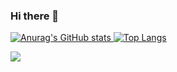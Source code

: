 ### Hi there 👋

[![Anurag's GitHub stats](https://github-readme-stats.vercel.app/api?username=duny-explorer&show_icons=true&theme=github_dark)
](https://github.com/anuraghazra/github-readme-stats)
[![Top Langs](https://github-readme-stats.vercel.app/api/top-langs/?username=duny-explorer&layout=compact)](https://github.com/anuraghazra/github-readme-stats)

<!-- ![your id](https://road-to-kaggle-grandmaster.vercel.app/api/simple/dunyexplorer) -->
![](https://komarev.com/ghpvc/?username=duny-explorer)

<!--
**duny-explorer/duny-explorer** is a ✨ _special_ ✨ repository because its `README.md` (this file) appears on your GitHub profile.

Here are some ideas to get you started:

- 🔭 I’m currently working on ...
- 🌱 I’m currently learning ...
- 👯 I’m looking to collaborate on ...
- 🤔 I’m looking for help with ...
- 💬 Ask me about ...
- 📫 How to reach me: ...
- 😄 Pronouns: ...
- ⚡ Fun fact: ...
-->
